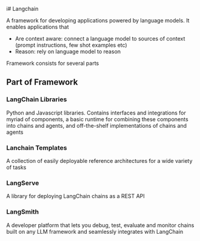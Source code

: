 i# Langchain


A framework for developing applications powered by language models. It enables applications that
 - Are context aware: connect a language model to sources of context (prompt instructions, few shot examples etc)
 - Reason: rely on language model to reason

Framework consists for several parts
## Part of Framework
### LangChain Libraries
Python and Javascript libraries. Contains interfaces and integrations for myriad of components, a  basic runtime for combining these components into chains and agents, and off-the-shelf implementations of chains and agents
### Lanchain Templates
A collection of easily deployable reference architectures for a wide variety of tasks
### LangServe
A library for deploying LangChain chains as a REST API
### LangSmith
A developer platform that lets you debug, test, evaluate and monitor chains built on any LLM framework and seamlessly integrates with LangChain

